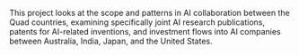 This project looks at the scope and patterns in AI collaboration between the Quad countries, examining specifically joint AI research publications, patents for AI-related inventions, and investment flows into AI companies between Australia, India, Japan, and the United States. 

